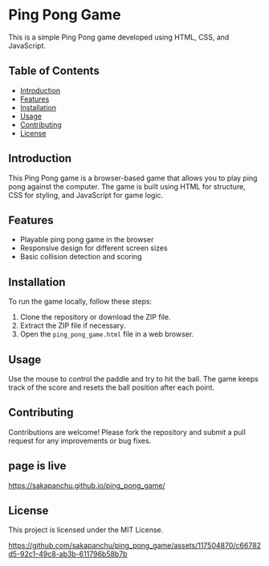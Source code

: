 # Ping Pong Game

This is a simple Ping Pong game developed using HTML, CSS, and JavaScript.

## Table of Contents
- [Introduction](#introduction)
- [Features](#features)
- [Installation](#installation)
- [Usage](#usage)
- [Contributing](#contributing)
- [License](#license)

## Introduction
This Ping Pong game is a browser-based game that allows you to play ping pong against the computer. The game is built using HTML for structure, CSS for styling, and JavaScript for game logic.

## Features
- Playable ping pong game in the browser
- Responsive design for different screen sizes
- Basic collision detection and scoring

## Installation
To run the game locally, follow these steps:
1. Clone the repository or download the ZIP file.
2. Extract the ZIP file if necessary.
3. Open the `ping_pong_game.html` file in a web browser.

## Usage
Use the mouse to control the paddle and try to hit the ball. The game keeps track of the score and resets the ball position after each point.

## Contributing
Contributions are welcome! Please fork the repository and submit a pull request for any improvements or bug fixes.

## page is live
https://sakapanchu.github.io/ping_pong_game/
## License
This project is licensed under the MIT License.


https://github.com/sakapanchu/ping_pong_game/assets/117504870/c66782d5-92c1-49c8-ab3b-611796b58b7b
